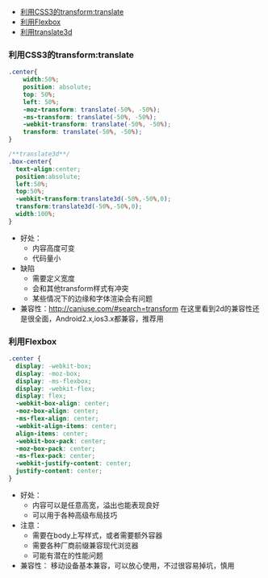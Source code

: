 - [利用CSS3的transform:translate](#利用CSS3的transform:translate)
- [利用Flexbox](#利用Flexbox)
- [利用translate3d](利用translate3d)

### 利用CSS3的transform:translate

```css
.center{
    width:50%;
    position: absolute;
    top: 50%;
    left: 50%;
    -moz-transform: translate(-50%, -50%);
    -ms-transform: translate(-50%, -50%);
    -webkit-transform: translate(-50%, -50%);
    transform: translate(-50%, -50%);
}

/**translate3d**/
.box-center{
  text-align:center; 
  position:absolute; 
  left:50%; 
  top:50%; 
  -webkit-transform:translate3d(-50%,-50%,0); 
  transform:translate3d(-50%,-50%,0); 
  width:100%;
}
```

- 好处：
  - 内容高度可变
  - 代码量小
- 缺陷
  - 需要定义宽度
  - 会和其他transform样式有冲突
  - 某些情况下的边缘和字体渲染会有问题
- 兼容性：http://caniuse.com/#search=transform 在这里看到2d的兼容性还是很全面，Android2.x,ios3.x都兼容，推荐用

### 利用Flexbox

```css
.center {
  display: -webkit-box;
  display: -moz-box;
  display: -ms-flexbox;
  display: -webkit-flex;
  display: flex;
  -webkit-box-align: center;
  -moz-box-align: center;
  -ms-flex-align: center;
  -webkit-align-items: center;
  align-items: center;
  -webkit-box-pack: center;
  -moz-box-pack: center;
  -ms-flex-pack: center;
  -webkit-justify-content: center;
  justify-content: center;
}
```

- 好处：
  - 内容可以是任意高宽，溢出也能表现良好
  - 可以用于各种高级布局技巧
- 注意：
  - 需要在body上写样式，或者需要额外容器
  - 需要各种厂商前缀兼容现代浏览器
  - 可能有潜在的性能问题
- 兼容性： 移动设备基本兼容，可以放心使用，不过很容易掉坑，慎用

